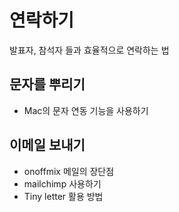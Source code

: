 # 연락하기

발표자, 참석자 들과 효율적으로 연락하는 법

## 문자를 뿌리기
- Mac의 문자 연동 기능을 사용하기

## 이메일 보내기
- onoffmix 메일의 장단점
- mailchimp 사용하기
- Tiny letter 활용 방법